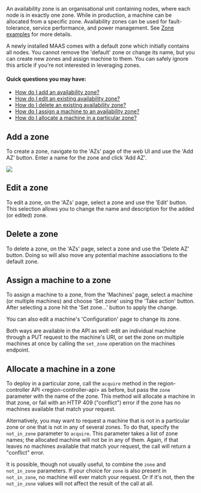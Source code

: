 <!-- deb-2-7-cli
||2.7|2.8|2.9|
|-----:|:-----:|:-----:|:-----:|
|Snap|[CLI](availability-zones-snap-2-7-cli/2322) ~ [UI](availability-zones-snap-2-7-ui/2323)|[CLI](availability-zones-snap-2-8-cli/2324) ~ [UI](availability-zones-snap-2-8-ui/2325)|[CLI](availability-zones-snap-2-9-cli/2326) ~ [UI](availability-zones-snap-2-9-ui/2327)|
|Packages|**CLI** ~ [UI](availability-zones-deb-2-7-ui/2329)|[CLI](availability-zones-deb-2-8-cli/2330) ~ [UI](availability-zones-deb-2-8-ui/2331)|[CLI](availability-zones-deb-2-9-cli/2332) ~ [UI](availability-zones-deb-2-9-ui/2333)|
 deb-2-7-cli -->

<!-- deb-2-7-ui
||2.7|2.8|2.9|
|-----:|:-----:|:-----:|:-----:|
|Snap|[CLI](availability-zones-snap-2-7-cli/2322) ~ [UI](availability-zones-snap-2-7-ui/2323)|[CLI](availability-zones-snap-2-8-cli/2324) ~ [UI](availability-zones-snap-2-8-ui/2325)|[CLI](availability-zones-snap-2-9-cli/2326) ~ [UI](availability-zones-snap-2-9-ui/2327)|
|Packages|[CLI](availability-zones-deb-2-7-cli/2328) ~ |**UI**|[CLI](availability-zones-deb-2-8-cli/2330) ~ [UI](availability-zones-deb-2-8-ui/2331)|[CLI](availability-zones-deb-2-9-cli/2332) ~ [UI](availability-zones-deb-2-9-ui/2333)|
 deb-2-7-ui -->

<!-- deb-2-8-cli
||2.7|2.8|2.9|
|-----:|:-----:|:-----:|:-----:|
|Snap|[CLI](availability-zones-snap-2-7-cli/2322) ~ [UI](availability-zones-snap-2-7-ui/2323)|[CLI](availability-zones-snap-2-8-cli/2324) ~ [UI](availability-zones-snap-2-8-ui/2325)|[CLI](availability-zones-snap-2-9-cli/2326) ~ [UI](availability-zones-snap-2-9-ui/2327)|
|Packages|[CLI](availability-zones-deb-2-7-cli/2328) ~ [UI](availability-zones-deb-2-7-ui/2329)||**CLI** ~ [UI](availability-zones-deb-2-8-ui/2331)|[CLI](availability-zones-deb-2-9-cli/2332) ~ [UI](availability-zones-deb-2-9-ui/2333)|
 deb-2-8-cli -->

<!-- deb-2-8-ui
||2.7|2.8|2.9|
|-----:|:-----:|:-----:|:-----:|
|Snap|[CLI](availability-zones-snap-2-7-cli/2322) ~ [UI](availability-zones-snap-2-7-ui/2323)|[CLI](availability-zones-snap-2-8-cli/2324) ~ [UI](availability-zones-snap-2-8-ui/2325)|[CLI](availability-zones-snap-2-9-cli/2326) ~ [UI](availability-zones-snap-2-9-ui/2327)|
|Packages|[CLI](availability-zones-deb-2-7-cli/2328) ~ [UI](availability-zones-deb-2-7-ui/2329)|[CLI](availability-zones-deb-2-8-cli/2330) ~ |**UI**|[CLI](availability-zones-deb-2-9-cli/2332) ~ [UI](availability-zones-deb-2-9-ui/2333)|
 deb-2-8-ui -->

<!-- deb-2-9-cli
||2.7|2.8|2.9|
|-----:|:-----:|:-----:|:-----:|
|Snap|[CLI](availability-zones-snap-2-7-cli/2322) ~ [UI](availability-zones-snap-2-7-ui/2323)|[CLI](availability-zones-snap-2-8-cli/2324) ~ [UI](availability-zones-snap-2-8-ui/2325)|[CLI](availability-zones-snap-2-9-cli/2326) ~ [UI](availability-zones-snap-2-9-ui/2327)|
|Packages|[CLI](availability-zones-deb-2-7-cli/2328) ~ [UI](availability-zones-deb-2-7-ui/2329)|[CLI](availability-zones-deb-2-8-cli/2330) ~ [UI](availability-zones-deb-2-8-ui/2331)||**CLI** ~ [UI](availability-zones-deb-2-9-ui/2333)|
 deb-2-9-cli -->

<!-- deb-2-9-ui
||2.7|2.8|2.9|
|-----:|:-----:|:-----:|:-----:|
|Snap|[CLI](availability-zones-snap-2-7-cli/2322) ~ [UI](availability-zones-snap-2-7-ui/2323)|[CLI](availability-zones-snap-2-8-cli/2324) ~ [UI](availability-zones-snap-2-8-ui/2325)|[CLI](availability-zones-snap-2-9-cli/2326) ~ [UI](availability-zones-snap-2-9-ui/2327)|
|Packages|[CLI](availability-zones-deb-2-7-cli/2328) ~ [UI](availability-zones-deb-2-7-ui/2329)|[CLI](availability-zones-deb-2-8-cli/2330) ~ [UI](availability-zones-deb-2-8-ui/2331)|[CLI](availability-zones-deb-2-9-cli/2332) ~ |**UI**|
 deb-2-9-ui -->

<!-- snap-2-7-cli
||2.7|2.8|2.9|
|-----:|:-----:|:-----:|:-----:|
|Snap|**CLI** ~ [UI](availability-zones-snap-2-7-ui/2323)|[CLI](availability-zones-snap-2-8-cli/2324) ~ [UI](availability-zones-snap-2-8-ui/2325)|[CLI](availability-zones-snap-2-9-cli/2326) ~ [UI](availability-zones-snap-2-9-ui/2327)|
|Packages|[CLI](availability-zones-deb-2-7-cli/2328) ~ [UI](availability-zones-deb-2-7-ui/2329)|[CLI](availability-zones-deb-2-8-cli/2330) ~ [UI](availability-zones-deb-2-8-ui/2331)|[CLI](availability-zones-deb-2-9-cli/2332) ~ [UI](availability-zones-deb-2-9-ui/2333)|
 snap-2-7-cli -->

<!-- snap-2-7-ui
||2.7|2.8|2.9|
|-----:|:-----:|:-----:|:-----:|
|Snap|[CLI](availability-zones-snap-2-7-cli/2322) ~ |**UI**|[CLI](availability-zones-snap-2-8-cli/2324) ~ [UI](availability-zones-snap-2-8-ui/2325)|[CLI](availability-zones-snap-2-9-cli/2326) ~ [UI](availability-zones-snap-2-9-ui/2327)|
|Packages|[CLI](availability-zones-deb-2-7-cli/2328) ~ [UI](availability-zones-deb-2-7-ui/2329)|[CLI](availability-zones-deb-2-8-cli/2330) ~ [UI](availability-zones-deb-2-8-ui/2331)|[CLI](availability-zones-deb-2-9-cli/2332) ~ [UI](availability-zones-deb-2-9-ui/2333)|
 snap-2-7-ui -->

<!-- snap-2-8-cli
||2.7|2.8|2.9|
|-----:|:-----:|:-----:|:-----:|
|Snap|[CLI](availability-zones-snap-2-7-cli/2322) ~ [UI](availability-zones-snap-2-7-ui/2323)||**CLI** ~ [UI](availability-zones-snap-2-8-ui/2325)|[CLI](availability-zones-snap-2-9-cli/2326) ~ [UI](availability-zones-snap-2-9-ui/2327)|
|Packages|[CLI](availability-zones-deb-2-7-cli/2328) ~ [UI](availability-zones-deb-2-7-ui/2329)|[CLI](availability-zones-deb-2-8-cli/2330) ~ [UI](availability-zones-deb-2-8-ui/2331)|[CLI](availability-zones-deb-2-9-cli/2332) ~ [UI](availability-zones-deb-2-9-ui/2333)|
 snap-2-8-cli -->

<!-- snap-2-8-ui
||2.7|2.8|2.9|
|-----:|:-----:|:-----:|:-----:|
|Snap|[CLI](availability-zones-snap-2-7-cli/2322) ~ [UI](availability-zones-snap-2-7-ui/2323)|[CLI](availability-zones-snap-2-8-cli/2324) ~ |**UI**|[CLI](availability-zones-snap-2-9-cli/2326) ~ [UI](availability-zones-snap-2-9-ui/2327)|
|Packages|[CLI](availability-zones-deb-2-7-cli/2328) ~ [UI](availability-zones-deb-2-7-ui/2329)|[CLI](availability-zones-deb-2-8-cli/2330) ~ [UI](availability-zones-deb-2-8-ui/2331)|[CLI](availability-zones-deb-2-9-cli/2332) ~ [UI](availability-zones-deb-2-9-ui/2333)|
 snap-2-8-ui -->

<!-- snap-2-9-cli
||2.7|2.8|2.9|
|-----:|:-----:|:-----:|:-----:|
|Snap|[CLI](availability-zones-snap-2-7-cli/2322) ~ [UI](availability-zones-snap-2-7-ui/2323)|[CLI](availability-zones-snap-2-8-cli/2324) ~ [UI](availability-zones-snap-2-8-ui/2325)||**CLI** ~ [UI](availability-zones-snap-2-9-ui/2327)|
|Packages|[CLI](availability-zones-deb-2-7-cli/2328) ~ [UI](availability-zones-deb-2-7-ui/2329)|[CLI](availability-zones-deb-2-8-cli/2330) ~ [UI](availability-zones-deb-2-8-ui/2331)|[CLI](availability-zones-deb-2-9-cli/2332) ~ [UI](availability-zones-deb-2-9-ui/2333)|
 snap-2-9-cli -->

<!-- snap-2-9-ui
||2.7|2.8|2.9|
|-----:|:-----:|:-----:|:-----:|
|Snap|[CLI](availability-zones-snap-2-7-cli/2322) ~ [UI](availability-zones-snap-2-7-ui/2323)|[CLI](availability-zones-snap-2-8-cli/2324) ~ [UI](availability-zones-snap-2-8-ui/2325)|[CLI](availability-zones-snap-2-9-cli/2326) ~ |**UI**|
|Packages|[CLI](availability-zones-deb-2-7-cli/2328) ~ [UI](availability-zones-deb-2-7-ui/2329)|[CLI](availability-zones-deb-2-8-cli/2330) ~ [UI](availability-zones-deb-2-8-ui/2331)|[CLI](availability-zones-deb-2-9-cli/2332) ~ [UI](availability-zones-deb-2-9-ui/2333)|
 snap-2-9-ui -->

An availability zone is an organisational unit containing nodes, where each node is in exactly one zone. While in production, a machine can be allocated from a specific zone.  Availability zones can be used for fault-tolerance, service performance, and power management. See [Zone examples](/t/zone-examples/784) for more details.

A newly installed MAAS comes with a default zone which initially contains all nodes. You cannot remove the 'default' zone or change its name, but you can create new zones and assign machine to them.  You can safely ignore this article if you're not interested in leveraging zones.

#### Quick questions you may have:

* [How do I add an availability zone?](/t/availability-zones/820#heading--add-a-zone)
* [How do I edit an existing availability zone?](/t/availability-zones/820#heading--edit-a-zone)
* [How do I delete an existing availability zone?](/t/availability-zones/820#heading--delete-a-zone)
* [How do I assign a machine to an availability zone?](/t/availability-zones/820#heading--assign-a-node-to-a-zone)
* [How do I allocate a machine in a particular zone?](/t/availability-zones/820#heading--allocate-a-node-in-a-zone)

<h2 id="heading--add-a-zone">Add a zone</h2>

To create a zone, navigate to the 'AZs' page of the web UI and use the 'Add AZ' button. Enter a name for the zone and click 'Add AZ'.

<a href="https://assets.ubuntu.com/v1/f4032f39-manage-zones__2.4_add-zone.png" target = "_blank"><img src="https://assets.ubuntu.com/v1/f4032f39-manage-zones__2.4_add-zone.png"></a>

<h2 id="heading--edit-a-zone">Edit a zone</h2>

To edit a zone, on the 'AZs' page, select a zone and use the 'Edit' button. This selection allows you to change the name and description for the added (or edited) zone.

<h2 id="heading--delete-a-zone">Delete a zone</h2>

To delete a zone, on the 'AZs' page, select a zone and use the 'Delete AZ' button. Doing so will also move any potential machine associations to the default zone.

<h2 id="heading--assign-a-node-to-a-zone">Assign a machine to a zone</h2>

To assign a machine to a zone, from the 'Machines' page, select a machine (or multiple machines) and choose 'Set zone' using the 'Take action' button. After selecting a zone hit the 'Set zone...' button to apply the change.

You can also edit a machine's 'Configuration' page to change its zone.

Both ways are available in the API as well: edit an individual machine through a PUT request to the machine's URI, or set the zone on multiple machines at once by calling the `set_zone` operation on the machines endpoint.

<h2 id="heading--allocate-a-node-in-a-zone">Allocate a machine in a zone</h2>

To deploy in a particular zone, call the `acquire` method in the region-controller API &lt;region-controller-api&gt; as before, but pass the `zone` parameter with the name of the zone. This method will allocate a machine in that zone, or fail with an HTTP 409 ("conflict") error if the zone has no machines available that match your request.

Alternatively, you may want to request a machine that is not in a particular zone or one that is not in any of several zones. To do that, specify the `not_in_zone` parameter to `acquire`. This parameter takes a list of zone names; the allocated machine will not be in any of them. Again, if that leaves no machines available that match your request, the call will return a "conflict" error.

It is possible, though not usually useful, to combine the `zone` and `not_in_zone` parameters. If your choice for `zone` is also present in `not_in_zone`, no machine will ever match your request. Or if it's not, then the `not_in_zone` values will not affect the result of the call at all.

<!-- LINKS -->